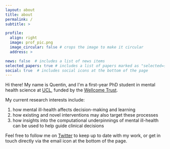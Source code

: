 ```yaml
---
layout: about
title: about
permalink: /
subtitle: >

profile:
  align: right
  image: prof_pic.png
  image_circular: false # crops the image to make it circular
  address: >

news: false  # includes a list of news items
selected_papers: true # includes a list of papers marked as "selected={true}"
social: true  # includes social icons at the bottom of the page
---
```

Hi there! My name is Quentin, and I'm a first-year PhD student in mental health science at [UCL](https://www.ucl.ac.uk/), funded by the [Wellcome Trust](https://wellcome.org/).

My current research interests include:
<ol>
  <li>how mental ill-health affects decision-making and learning</li>
  <li>how existing and novel interventions may also target these processes</li>
  <li>how insights into the computational underpinnings of mental ill-health can be used to help guide clinical decisions</li>
</ol> 

Feel free to follow me on [Twitter](https://twitter.com/qdercon) to keep up to date with my work, or get in touch directly via the email icon at the bottom of the page.